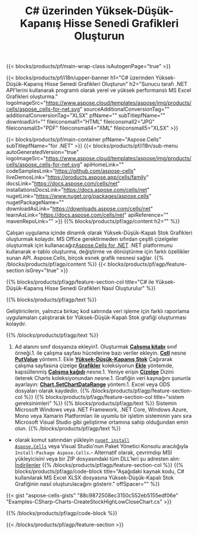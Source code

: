 ﻿---
title: C# üzerinden Yüksek-Düşük-Kapanış Hisse Senedi Grafikleri Oluşturun
url: /tr/net/create-stockhighlowclose-chart/
description: C# .NET Kitaplığı'nı kullanarak Excel'de Yüksek-Düşük-Kapalı Hisse senedi çizelgeleri oluşturmak için örnek kod. VB.NET, Asp.NET veya herhangi bir .NET tabanlı uygulama içinde MS Excel'e Yüksek-Düşük-Kapalı Stok grafiği oluşturmak için bu kodu kullanın.
---
{{< blocks/products/pf/main-wrap-class isAutogenPage="true" >}}

{{< blocks/products/pf/i18n/upper-banner h1="C# üzerinden Yüksek-Düşük-Kapanış Hisse Senedi Grafikleri Oluşturun" h2="Sunucu tarafı .NET API\'lerini kullanarak programlı olarak yerel ve yüksek performanslı MS Excel Grafikleri oluşturma." logoImageSrc="https://www.aspose.cloud/templates/aspose/img/products/cells/aspose_cells-for-net.svg" sourceAdditionalConversionTag="" additionalConversionTag="XLSX" pfName="" subTitlepfName="" downloadUrl="" fileiconsmall1="HTML" fileiconsmall2="JPG" fileiconsmall3="PDF" fileiconsmall4="XML" fileiconsmall5="XLSX" >}}

{{< blocks/products/pf/main-container pfName="Aspose.Cells" subTitlepfName="for .NET" >}}
{{< blocks/products/pf/i18n/sub-menu autoGeneratedVersion="true" logoImageSrc="https://www.aspose.cloud/templates/aspose/img/products/cells/aspose_cells-for-net.svg" apiHomeLink="" codeSamplesLink="https://github.com/aspose-cells" liveDemosLink="https://products.aspose.app/cells/family" docsLink="https://docs.aspose.com/cells/net" installationsDocsLink="https://docs.aspose.com/cells/net" nugetLink="https://www.nuget.org/packages/aspose.cells" nugetPackageName="" downloadAsLink="https://downloads.aspose.com/cells/net" learnAsLink="https://docs.aspose.com/cells/net" apiReference="" mavenRepoLink="" >}}
{{% blocks/products/pf/agp/content h2="" %}}

Çalışan uygulama içinde dinamik olarak Yüksek-Düşük-Kapalı Stok Grafikleri oluşturmak kolaydır. MS Office gerektirmeden sıfırdan çeşitli çizelgeler oluşturmak için kullanacağız[Aspose.Cells for .NET](https://products.aspose.com/cells/net)  .NET platformunu kullanarak e-tablo oluşturma, değiştirme ve dönüştürme için farklı özellikler sunan API. Aspose.Cells, birçok esnek grafik nesnesi sağlar.
{{% /blocks/products/pf/agp/content %}}
{{< blocks/products/pf/agp/feature-section isGrey="true" >}}

{{% blocks/products/pf/agp/feature-section-col title="C# ile Yüksek-Düşük-Kapanış Hisse Senedi Grafikleri Nasıl Oluşturulur" %}}

{{% blocks/products/pf/agp/text %}}

Geliştiricilerin, yalnızca birkaç kod satırında veri işleme için farklı raporlama uygulamaları çalıştırarak bir Yüksek-Düşük-Kapalı Stok grafiği oluşturması kolaydır.

{{% /blocks/products/pf/agp/text %}}

1. Ad alanını sınıf dosyanıza ekleyin1. Oluşturmak [**Çalışma kitabı**](https://reference.aspose.com/cells/net/aspose.cells/workbook) sınıf örneği.1. ile çalışma sayfası hücrelerine bazı veriler ekleyin. [**Cell**](https://reference.aspose.com/cells/net/aspose.cells/cell) nesne [**PutValue**](https://reference.aspose.com/cells/net/aspose.cells/cell/methods/putvalue/index) yöntem.1. Ekle [**Yüksek-Düşük-Kapanış Stok**](https://reference.aspose.com/cells/net/aspose.cells.charts/charttype) Çağırarak çalışma sayfasına çizelge [**Grafikler**](https://reference.aspose.com/cells/net/aspose.cells.charts/chartcollection) koleksiyonun [**Ekle**](https://reference.aspose.com/cells/net/aspose.cells.charts/chartcollection/methods/add) yöntemde, kapsüllenmiş [**Çalışma kağıdı**](https://reference.aspose.com/cells/net/aspose.cells/worksheet) nesne.1. Yeniye erişin [**Çizelge**](https://reference.aspose.com/cells/net/aspose.cells.charts/chart) Dizini ileterek Charts koleksiyonundan nesne.1. Grafiğin veri kaynağını şununla ayarlayın: [**Chart.SetChartDataRange**](https://https://reference.aspose.com/cells/net/aspose.cells.charts/chart/methods/setchartdatarange) yöntem.1. Excel veya ODS dosyaları olarak kaydedin.
{{% /blocks/products/pf/agp/feature-section-col %}}
{{% blocks/products/pf/agp/feature-section-col title="sistem gereksinimleri" %}}
{{% blocks/products/pf/agp/text %}}
Sistemin Microsoft Windows veya .NET Framework, .NET Core, Windows Azure, Mono veya Xamarin Platformları ile uyumlu bir işletim sisteminin yanı sıra Microsoft Visual Studio gibi geliştirme ortamına sahip olduğundan emin olun.
{{% /blocks/products/pf/agp/text %}}
- olarak komut satırından yükleyin <code><a href="https://downloads.aspose.com/cells/net">nuget install Aspose.Cells</a></code> veya Visual Studio'nun Paket Yönetici Konsolu aracılığıyla <code>Install-Package Aspose.Cells</code>.- Alternatif olarak, çevrimdışı MSI yükleyicisini veya bir ZIP dosyasındaki tüm DLL'leri şu adresten alın: <a href="https://downloads.aspose.com/cells/net">İndirilenler</a>
{{% /blocks/products/pf/agp/feature-section-col %}}
{{% blocks/products/pf/agp/code-block title="Aşağıdaki kaynak kodu, C# kullanılarak MS Excel XLSX dosyasına Yüksek-Düşük-Kapalı Stok Grafiğinin nasıl oluşturulacağını gösterir." offSpacer="" %}}

{{< gist "aspose-cells-gists" "88c9872508ec3150c552eb5155edf06e" "Examples-CSharp-Charts-CreateStockHighLowCloseChart.cs" >}}

{{% /blocks/products/pf/agp/code-block %}}

{{< /blocks/products/pf/agp/feature-section >}}

<!-- aboutfile Starts -->